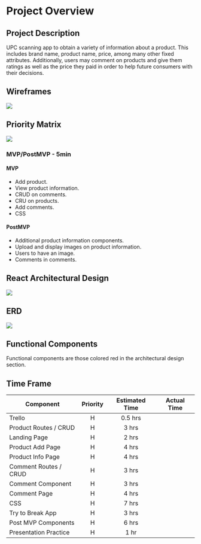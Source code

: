 # Project Overview



## Project Description

UPC scanning app to obtain a variety of information about a product. This includes
brand name, product name, price, among many other fixed attributes. Additionally, users may
comment on products and give them ratings as well as the price they paid in order to help
future consumers with their decisions.

## Wireframes

![](https://res.cloudinary.com/djderutky/image/upload/v1560621340/upc-scanner/wireframes_snaxcn.png)

## Priority Matrix

![](https://res.cloudinary.com/djderutky/image/upload/v1560621347/upc-scanner/priority-matrix_b6b9wz.png)

### MVP/PostMVP - 5min

#### MVP 

- Add product.
- View product information.
- CRUD on comments.
- CRU  on products.
- Add comments.
- CSS

#### PostMVP
- Additional product information components.
- Upload and display images on product information.
- Users to have an image.
- Comments in comments.

## React Architectural Design
![](https://res.cloudinary.com/djderutky/image/upload/v1560711732/upc-scanner/architecture_wphtyi.png)

## ERD
![](https://res.cloudinary.com/djderutky/image/upload/v1560735314/upc-scanner/upc-erd_fursee.png)

## Functional Components
Functional components are those colored red in the architectural design section.

## Time Frame
| Component | Priority | Estimated Time | Actual Time |
| --- | :---: |  :---: | :---: |
| Trello | H | 0.5 hrs | |
| Product Routes / CRUD | H | 3 hrs | |
| Landing Page | H | 2 hrs | |
| Product Add Page | H | 4 hrs | | 
| Product Info Page | H | 4 hrs | |
| Comment Routes / CRUD | H | 3 hrs | |
| Comment Component | H | 3 hrs | |
| Comment Page | H | 4 hrs | |
| CSS | H | 7 hrs | |
| Try to Break App | H | 3 hrs | |
| Post MVP Components | H | 6 hrs | |
| Presentation Practice | H | 1 hr | |

